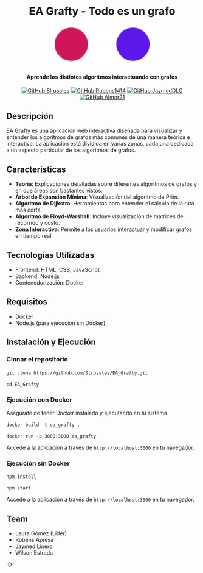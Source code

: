 <div align="center">
  <h1>
    EA Grafty - Todo es un grafo
  </h1>

<img src="public/assets/images/EAGRAFTY.png" alt="Logo de EA Grafty" width="250"/>

<h4>
    Aprende los distintos algoritmos interactuando con grafos
  </h4>

[![GitHub Slrosales](https://img.shields.io/badge/by-Slrosales-purple)](https://github.com/Slrosales)
[![GitHub Rubens1414](https://img.shields.io/badge/by-Rubens1414-blue)](https://github.com/Rubens1414)
[![GitHub JaymedDLC](https://img.shields.io/badge/by-JaymedDLC-green)](https://github.com/JaymedDLC)
[![GitHub Almor21](https://img.shields.io/badge/by-wilsone24-orange)](https://github.com/wilsone24)

</div>

## Descripción
EA Grafty es una aplicación web interactiva diseñada para visualizar y entender los algoritmos de grafos más comunes de una manera teórica e interactiva. La aplicación está dividida en varias zonas, cada una dedicada a un aspecto particular de los algoritmos de grafos.

## Características
- **Teoría**: Explicaciones detalladas sobre diferentes algoritmos de grafos y en que áreas son bastantes vistos.
- **Árbol de Expansión Mínima**: Visualización del algoritmo de Prim.
- **Algoritmo de Dijkstra**: Herramientas para entender el cálculo de la ruta más corta.
- **Algoritmo de Floyd-Warshall**: Incluye visualización de matrices de recorrido y costo.
- **Zona Interactiva**: Permite a los usuarios interactuar y modificar grafos en tiempo real.

## Tecnologías Utilizadas
- Frontend: HTML, CSS, JavaScript
- Backend: Node.js
- Contenedorización: Docker

## Requisitos
- Docker
- Node.js (para ejecución sin Docker)

## Instalación y Ejecución

### Clonar el repositorio
```
git clone https://github.com/Slrosales/EA_Grafty.git
```
```
cd EA_Grafty
```

### Ejecución con Docker
Asegúrate de tener Docker instalado y ejecutando en tu sistema.

```
docker build -t ea_grafty .
```
```
docker run -p 3000:3000 ea_grafty
```
Accede a la aplicación a través de `http://localhost:3000` en tu navegador.

### Ejecución sin Docker

```
npm install
```
```
npm start
```
Accede a la aplicación a través de `http://localhost:3000` en tu navegador.

## Team

-   Laura Gómez (Líder)
-   Rubens Apresa
-   Jaymed Linero
-   Wilson Estrada

:D
